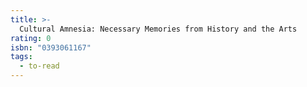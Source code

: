 ```yaml
---
title: >-
  Cultural Amnesia: Necessary Memories from History and the Arts
rating: 0
isbn: "0393061167"
tags:
  - to-read
---
```


